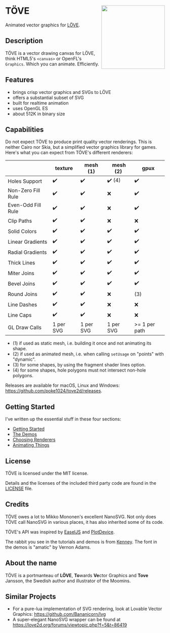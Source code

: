 # TÖVE <img align="right" src="https://github.com/poke1024/tove2d/blob/master/docs/images/tovelogo.png" height="200">
Animated vector graphics for [LÖVE](https://love2d.org/).

## Description
TÖVE is a vector drawing canvas for LÖVE, think HTML5's `<canvas>` or  OpenFL's `Graphics`. Which you can animate. Efficiently.

## Features
* brings crisp vector graphics and SVGs to LÖVE
* offers a substantial subset of SVG
* built for realtime animation
* uses OpenGL ES 
* about 512K in binary size

## Capabilities
Do not expect TÖVE to produce print quality vector renderings. This is neither Cairo nor Skia, but a simplified vector graphics library for games. Here's what you can expect from TÖVE's different renderers:

|                     | texture            | mesh (1)           | mesh (2)               | gpux                    |
|---------------------|--------------------|--------------------|------------------------|-------------------------|
| Holes Support       | :heavy_check_mark: | :heavy_check_mark: | :heavy_check_mark: (4) | :heavy_check_mark:      |
| Non-Zero Fill Rule  | :heavy_check_mark: | :heavy_check_mark: | :x:				     | :heavy_check_mark:      |
| Even-Odd Fill Rule  | :heavy_check_mark: | :heavy_check_mark: | :x:    				 | :heavy_check_mark:      |
| Clip Paths          | :heavy_check_mark: | :heavy_check_mark: | :x:                    | :x:                     |
| Solid Colors        | :heavy_check_mark: | :heavy_check_mark: | :heavy_check_mark:     | :heavy_check_mark:      |
| Linear Gradients    | :heavy_check_mark: | :heavy_check_mark: | :heavy_check_mark:     | :heavy_check_mark:      |
| Radial Gradients    | :heavy_check_mark: | :heavy_check_mark: | :heavy_check_mark:     | :heavy_check_mark:      |
| Thick Lines         | :heavy_check_mark: | :heavy_check_mark: | :heavy_check_mark:     | :heavy_check_mark:      |
| Miter Joins         | :heavy_check_mark: | :heavy_check_mark: | :heavy_check_mark:     | :heavy_check_mark:      |
| Bevel Joins         | :heavy_check_mark: | :heavy_check_mark: | :heavy_check_mark:     | :heavy_check_mark:      |
| Round Joins         | :heavy_check_mark: | :heavy_check_mark: | :x:                    | (3)  				   |
| Line Dashes         | :heavy_check_mark: | :heavy_check_mark: | :x:                    | :x:                     |
| Line Caps           | :heavy_check_mark: | :heavy_check_mark: | :x:                    | :x:                     |
| GL Draw Calls       | 1 per SVG          | 1 per SVG          | 1 per SVG              | >= 1 per path           |

* (1) if used as static mesh, i.e. building it once and not animating its shape.
* (2) if used as animated mesh, i.e. when calling `setUsage` on "points" with "dynamic".
* (3) for some shapes, by using the fragment shader lines option.
* (4) for some shapes, hole polygons must not intersect non-hole polygons.

Releases are available for macOS, Linux and Windows: https://github.com/poke1024/tove2d/releases.

## Getting Started
I've written up the essential stuff in these four sections:

* [Getting Started](docs/Getting_Started.md)
* [The Demos](docs/Demos.md)
* [Choosing Renderers](docs/Renderers.md)
* [Animating Things](docs/Animation.md)

## License
TÖVE is licensed under the MIT license.

Details and the licenses of the included third party code are found in the [LICENSE](https://github.com/poke1024/tove2d/blob/master/LICENSE) file.

## Credits
TÖVE owes a lot to Mikko Mononen's excellent NanoSVG. Not only does TÖVE call NanoSVG in various places, it has also inherited some of its code.

TÖVE's API was inspired by [EaselJS](https://www.createjs.com/easeljs) and [PlotDevice](https://plotdevice.io/PlotDevice).

The rabbit you see in the tutorials and demos is from [Kenney](https://kenney.nl/). The font in the demos is "amatic" by Vernon Adams.

## About the name
TÖVE is a portmanteau of **LÖVE**, **To**wards **Ve**ctor Graphics and **Tove** Jansson, the Swedish author and illustrator of the Moomins.

## Similar Projects
* For a pure-lua implementation of SVG rendering, look at Lovable Vector Graphics: https://github.com/Bananicorn/lvg
* A super-elegant NanoSVG wrapper can be found at https://love2d.org/forums/viewtopic.php?f=5&t=86419
